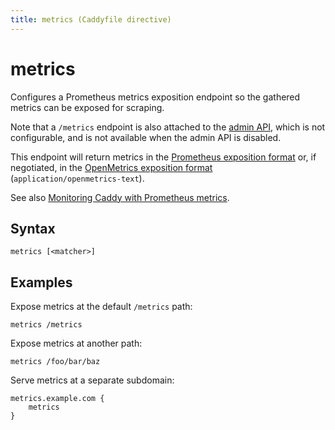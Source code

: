 ```yaml
---
title: metrics (Caddyfile directive)
---
```


# metrics

Configures a Prometheus metrics exposition endpoint so the gathered metrics can
be exposed for scraping.

Note that a `/metrics` endpoint is also attached to the [admin API](/docs/api),
which is not configurable, and is not available when the admin API is disabled.

This endpoint will return metrics in the [Prometheus exposition format](https://prometheus.io/docs/instrumenting/exposition_formats/#text-based-format)
or, if negotiated, in the [OpenMetrics exposition format](https://pkg.go.dev/github.com/prometheus/client_golang@v1.7.1/prometheus/promhttp#HandlerOpts)
(`application/openmetrics-text`).

See also [Monitoring Caddy with Prometheus metrics](/docs/metrics).

## Syntax

```caddy-d
metrics [<matcher>]
```

## Examples

Expose metrics at the default `/metrics` path:

```caddy-d
metrics /metrics
```

Expose metrics at another path:

```caddy-d
metrics /foo/bar/baz
```

Serve metrics at a separate subdomain:

```caddy
metrics.example.com {
	metrics
}
```
